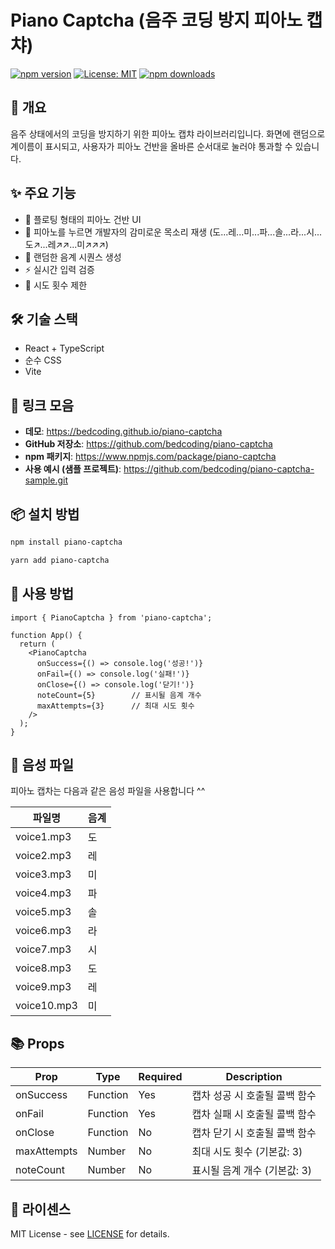 # Piano Captcha (음주 코딩 방지 피아노 캡챠)
[![npm version](https://badge.fury.io/js/piano-captcha.svg)](https://badge.fury.io/js/piano-captcha)
[![License: MIT](https://img.shields.io/badge/License-MIT-yellow.svg)](https://opensource.org/licenses/MIT)
[![npm downloads](https://img.shields.io/npm/dm/piano-captcha.svg)](https://www.npmjs.com/package/piano-captcha)


## 📝 개요
음주 상태에서의 코딩을 방지하기 위한 피아노 캡챠 라이브러리입니다. 화면에 랜덤으로 계이름이 표시되고, 사용자가 피아노 건반을 올바른 순서대로 눌러야 통과할 수 있습니다.


## ✨ 주요 기능
- 🎹 플로팅 형태의 피아노 건반 UI
- 🎵 피아노를 누르면 개발자의 감미로운 목소리 재생 (도...레...미...파...솔...라...시...도↗...레↗↗...미↗↗↗)
- 🔄 랜덤한 음계 시퀀스 생성
- ⚡️ 실시간 입력 검증
- 🎯 시도 횟수 제한


## 🛠️ 기술 스택
- React + TypeScript
- 순수 CSS
- Vite


## 🔗 링크 모음
- **데모**: https://bedcoding.github.io/piano-captcha
- **GitHub 저장소**: https://github.com/bedcoding/piano-captcha
- **npm 패키지**: https://www.npmjs.com/package/piano-captcha
- **사용 예시 (샘플 프로젝트)**: https://github.com/bedcoding/piano-captcha-sample.git


## 📦 설치 방법
```bash
npm install piano-captcha
```
```bash
yarn add piano-captcha
```


## 🚀 사용 방법
```tsx
import { PianoCaptcha } from 'piano-captcha';

function App() {
  return (
    <PianoCaptcha
      onSuccess={() => console.log('성공!')}
      onFail={() => console.log('실패!')}
      onClose={() => console.log('닫기!')}
      noteCount={5}        // 표시될 음계 개수
      maxAttempts={3}      // 최대 시도 횟수
    />
  );
}
```


## 🎵 음성 파일

피아노 캡차는 다음과 같은 음성 파일을 사용합니다 ^^

| 파일명    | 음계 |
|-----------|------|
| voice1.mp3 | 도   |
| voice2.mp3 | 레   |
| voice3.mp3 | 미   |
| voice4.mp3 | 파   |
| voice5.mp3 | 솔   |
| voice6.mp3 | 라   |
| voice7.mp3 | 시   |
| voice8.mp3 | 도   |
| voice9.mp3 | 레   |
| voice10.mp3| 미   |


## 📚 Props
| Prop      | Type     | Required | Description                          |
|-----------|----------|----------|--------------------------------------|
| onSuccess | Function | Yes      | 캡차 성공 시 호출될 콜백 함수        |
| onFail    | Function | Yes      | 캡차 실패 시 호출될 콜백 함수        |
| onClose   | Function | No       | 캡차 닫기 시 호출될 콜백 함수        |
| maxAttempts| Number  | No       | 최대 시도 횟수 (기본값: 3)           |
| noteCount | Number   | No       | 표시될 음계 개수 (기본값: 3)         |


## 📄 라이센스
MIT License - see [LICENSE](LICENSE) for details.